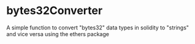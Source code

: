 # bytes32Converter
A simple function to convert "bytes32" data types in solidity to "strings" and vice versa using the ethers package 
